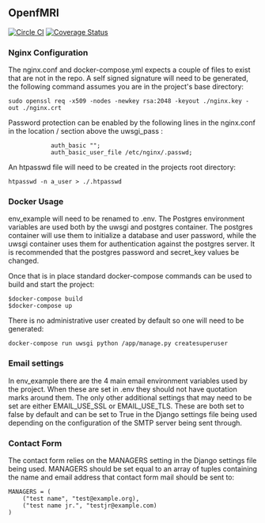 ## OpenfMRI
[![Circle CI](https://circleci.com/gh/poldracklab/open_fmri.svg?style=shield)](https://circleci.com/gh/poldracklab/open_fmri)
[![Coverage Status](https://coveralls.io/repos/poldracklab/open_fmri/badge.svg?branch=master&service=github)](https://coveralls.io/github/poldracklab/open_fmri?branch=master)

### Nginx Configuration
The nginx.conf and docker-compose.yml expects a couple of files to exist that 
are not in the repo. A self signed signature will need to be generated, the 
following command assumes you are in the project's base directory:

```
sudo openssl req -x509 -nodes -newkey rsa:2048 -keyout ./nginx.key -out ./nginx.crt
```

Password protection can be enabled by the following lines in the 
nginx.conf in the location / section above the uwsgi_pass :
```
            auth_basic "";
            auth_basic_user_file /etc/nginx/.passwd;
```

An htpasswd file will need to be created in the projects root directory:
```
htpasswd -n a_user > ./.htpasswd
```


### Docker Usage
env_example will need to be renamed to .env. The Postgres environment variables
are used both by the uwsgi and postgres container. The postgres container will
use them to initialize a database and user password, while the uwsgi container
uses them for authentication against the postgres server. It is recommended 
that the postgres password and secret_key values be changed.

Once that is in place standard docker-compose commands can be used to build and
start the project:
```
$docker-compose build
$docker-compose up
```

There is no administrative user created by default so one will need to be 
generated:
```
docker-compose run uwsgi python /app/manage.py createsuperuser
```

### Email settings
In env_example there are the 4 main email environment variables used by the 
project. When these are set in .env they should not have quotation marks 
around them. The only other additional settings that may need to be set are 
either EMAIL_USE_SSL or EMAIL_USE_TLS. These are both set to false by default 
and can be set to True in the Django settings file being used depending on the 
configuration of the SMTP server being sent through.

### Contact Form
The contact form relies on the MANAGERS setting in the Django settings file 
being used. MANAGERS should be set equal to an array of tuples containing the
name and email address that contact form mail should be sent to:

```
MANAGERS = (
    ("test name", "test@example.org), 
    ("test name jr.", "testjr@example.com)
)
```

